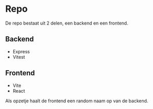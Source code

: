 # Repo

De repo bestaat uit 2 delen, een backend en een frontend.

## Backend
-  Express
-  Vitest

## Frontend
-  Vite
-  React

Als opzetje haalt de frontend een random naam op van de backend.
